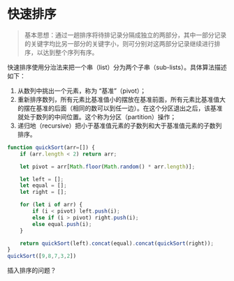 # 快速排序

> 基本思想：通过一趟排序将待排记录分隔成独立的两部分，其中一部分记录的关键字均比另一部分的关键字小，则可分别对这两部分记录继续进行排序，以达到整个序列有序。

快速排序使用分治法来把一个串（list）分为两个子串（sub-lists）。具体算法描述如下：

1. 从数列中挑出一个元素，称为 “基准”（pivot）；
2. 重新排序数列，所有元素比基准值小的摆放在基准前面，所有元素比基准值大的摆在基准的后面（相同的数可以到任一边）。在这个分区退出之后，该基准就处于数列的中间位置。这个称为分区（partition）操作；
3. 递归地（recursive）把小于基准值元素的子数列和大于基准值元素的子数列排序。

```js
function quickSort(arr=[]) {
    if (arr.length < 2) return arr;

    let pivot = arr[Math.floor(Math.random() * arr.length)];    

    let left = [];
    let equal = [];
    let right = [];

    for (let i of arr) {
        if (i < pivot) left.push(i);
        else if (i > pivot) right.push(i);
        else equal.push(i);
    }

    return quickSort(left).concat(equal).concat(quickSort(right));
}
quickSort([9,8,7,3,2])

```

插入排序的问题？